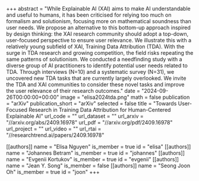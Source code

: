 +++
abstract = "While Explainable AI (XAI) aims to make AI understandable and useful to humans, it has been criticised for relying too much on formalism and solutionism, focusing more on mathematical soundness than user needs. We propose an alternative to this bottom-up approach inspired by design thinking: the XAI research community should adopt a top-down, user-focused perspective to ensure user relevance. We illustrate this with a relatively young subfield of XAI, Training Data Attribution (TDA). With the surge in TDA research and growing competition, the field risks repeating the same patterns of solutionism. We conducted a needfinding study with a diverse group of AI practitioners to identify potential user needs related to TDA. Through interviews (N=10) and a systematic survey (N=31), we uncovered new TDA tasks that are currently largely overlooked. We invite the TDA and XAI communities to consider these novel tasks and improve the user relevance of their research outcomes."
date = "2024-09-26T00:00:00+00:00"
image = "elisa2024tda.png"
math = false
publication = "arXiv"
publication_short = "arXiv"
selected = false
title = "Towards User-Focused Research in Training Data Attribution for Human-Centered Explainable AI"
url_code = ""
url_dataset = ""
url_arxiv = "//arxiv.org/abs/2409.16978"
url_pdf = "//arxiv.org/pdf/2409.16978"
url_project = ""
url_video = ""
url_rtai = "//researchtrend.ai/papers/2409.16978"


[[authors]]
    name = "Elisa Nguyen"
    is_member = true
    id = "elisa"
[[authors]]
    name = "Johannes Betram"
    is_member = true
    id = "johannes"
[[authors]]
    name = "Evgenii Kortukov"
    is_member = true
    id = "evgenii"
[[authors]]
    name = "Jean Y. Song"
    is_member = false
[[authors]]
    name = "Seong Joon Oh"
    is_member = true
    id = "joon"
+++
